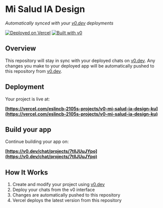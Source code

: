# Mi Salud IA Design

*Automatically synced with your [v0.dev](https://v0.dev) deployments*

[![Deployed on Vercel](https://img.shields.io/badge/Deployed%20on-Vercel-black?style=for-the-badge&logo=vercel)](https://vercel.com/eslincb-2105s-projects/v0-mi-salud-ia-design-ku)
[![Built with v0](https://img.shields.io/badge/Built%20with-v0.dev-black?style=for-the-badge)](https://v0.dev/chat/projects/7tllJUuJYpo)

## Overview

This repository will stay in sync with your deployed chats on [v0.dev](https://v0.dev).
Any changes you make to your deployed app will be automatically pushed to this repository from [v0.dev](https://v0.dev).

## Deployment

Your project is live at:

**[https://vercel.com/eslincb-2105s-projects/v0-mi-salud-ia-design-ku](https://vercel.com/eslincb-2105s-projects/v0-mi-salud-ia-design-ku)**

## Build your app

Continue building your app on:

**[https://v0.dev/chat/projects/7tllJUuJYpo](https://v0.dev/chat/projects/7tllJUuJYpo)**

## How It Works

1. Create and modify your project using [v0.dev](https://v0.dev)
2. Deploy your chats from the v0 interface
3. Changes are automatically pushed to this repository
4. Vercel deploys the latest version from this repository
